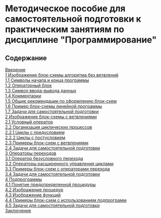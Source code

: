 # Методическое пособие для самостоятельной подготовки к практическим занятиям по дисциплине "Программирование"

## Содержание

[Введение](#introduce)\
[1 Изображение блок-схемы алгоритма без ветвлений](#part1)\
[1.1 Символы начала и конца программы](#part1-1)\
[1.2 Операторный блок](#part1-2)\
[1.3 Символ ввода-вывода данных](#part1-3)\
[1.4 Комментарии](#part1-4)\
[1.5 Общие рекомендации по оформлению блок-схем](#part1-5)\
[1.6 Пример блок-схемы линейной программы](#part1-6)\
[1.7 Задачи для самостоятельной подготовки](#part1-7)\
[2 Изображение блок-схемы с ветвлениями](#part2)\
[2.1 Условный оператор](#part2-1)\
[2.2 Организация циклических процессов](#part2-2)\
[2.2.1 Циклы с предусловием](#part2-2-1)\
[2.2.2 Циклы с постусловием](#part2-2-2)\
[2.3 Примеры блок-схем с ветвлениями](#part2-3)\
[2.4 Задачи для самостоятельной подготовки](#part2-4)\
[3 Операторы переходов](#part3)\
[3.1 Оператор безусловного перехода](#part3-1)\
[3.2 Операторы расширенного управления циклами](#part3-2)\
[3.3 Примеры блок-схем с операторами перехода](#part3-3)\
[3.4 Задачи для самостоятельной подготовки](#part3-4)\
[4 Подпрограммы](#part4)\
[4.1 Понятие предопределенной процедуры](#part4-1)\
[4.2 Изображение процедур](#part4-2)\
[4.3 Изображение функций](#part4-3)\
[4.4 Примеры блок-схем с использованием подпрограмм](#part4-4)\
[4.5 Задачи для самостоятельной подготовки](#part4-5)\
[Заключение](#conclude)

